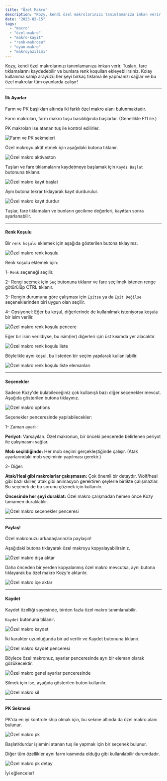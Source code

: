 ```yaml
---
title: "Özel Makro"
description: "Kozy, kendi özel makrolarınızı tanımlamanıza imkan verir. Tuşları, fare tıklamalarını kaydedebilir ve bunlara renk koşulları ekleyebilirsiniz."
date: "2023-02-15"
tags:
  - "macro" 
  - "özel-makro"
  - "makro-kayit"
  - "renk-makrosu"
  - "oyun-makro"
  - "makroyazılımı"
---
```


Kozy, kendi özel makrolarınızı tanımlamanıza imkan verir. Tuşları, fare tıklamalarını kaydedebilir ve bunlara renk koşulları ekleyebilirsiniz. Kolay kullanıma sahip arayüzü her şeyi birkaç tıklama ile yapmanızı sağlar ve bu özel makrolar tüm oyunlarda çalışır!

---

#### İlk Ayarlar

Farm ve PK başlıkları altında iki farklı özel makro alanı bulunmaktadır.

Farm makroları, farm makro tuşu basıldığında başlarlar. (Genellikle F11 ile.)

PK makroları ise atanan tuş ile kontrol edilirler.

![Farm ve PK sekmeleri](/docs/img/custom/1.png "Farm ve PK sekmeleri")

Özel makroyu aktif etmek için aşağıdaki butona tıklanır.

![Özel makro aktivaston](/docs/img/custom/2.png "Özel makro aktivaston")

Tuşları ve fare tıklamalarını kaydetmeye başlamak için `Kaydı Başlat` butonuna tıklanır.

![Özel makro kayıt başlat](/docs/img/custom/3.png "Özel makro kayıt başlat")

Aynı butona tekrar tıklayarak kayıt durdurulur.

![Özel makro kayıt durdur](/docs/img/custom/4.png "Özel makro kayıt durdur")

Tuşlar, fare tıklamaları ve bunların gecikme değerleri, kayıttan sonra ayarlanabilir. 

---

#### Renk Koşulu

Bir `renk koşulu` eklemek için aşağıda gösterilen butona tıklayınız.

![Özel makro renk koşulu](/docs/img/custom/5.png "Özel makro renk koşulu")

Renk koşulu eklemek için:

1- `Renk` seçeneği seçilir.

2- Rengi seçmek için `Seç` butonuna tıklanır ve fare seçilmek istenen renge götürülüp CTRL tıklanır.

3- Rengin durumuna göre çalışması için `Eşitse` ya da `Eşit Değilse` seçeneklerinden biri uygun olan seçilir.

4- Opsiyonel: Eğer bu koşul, diğerlerinde de kullanılmak isteniyorsa koşula bir isim verilir.

![Özel makro renk koşulu pencere](/docs/img/custom/6.png "Özel makro renk koşulu pencere")

Eğer bir isim verildiyse, bu isim(ler) diğerleri için üst kısımda yer alacaktır.

![Özel makro renk koşulu liste](/docs/img/custom/7.png "Özel makro renk koşulu liste")

Böylelikle aynı koşul, bu listeden bir seçim yapılarak kullanılabilir.

![Özel makro renk koşulu liste elemanları](/docs/img/custom/8.png "Özel makro renk koşulu liste elemanları")

---

#### Seçenekler

Sadece Kozy'de bulabileceğiniz çok kullanışlı bazı diğer seçenekler mevcut. Aşağıda gösterilen butona tıklayınız.

![Özel makro options](/docs/img/custom/9.1.png "Özel makro options")

Seçenekler penceresinde yapılabilecekler:

1- Zaman ayarlı:

**Periyot:** Varsayılan. Özel makronun, bir önceki pencerede belirlenen periyot ile çalışmasını sağlar.

**Mob seçildiğinde:** Her mob seçimi gerçekleştiğinde çalışır. (Atak ayarlarındaki mob seçiminin yapılması gerekir.)

2- Diğer:

**Atak/Heal gibi makrolarlar çakışmasın:** Çok önemli bir detaydır. Wolf/heal gibi bazı skiller, atak gibi animasyon gerektiren şeylerle birlikte çalışmazlar. Bu seçenek de bu sorunu çözmek için kullanılır.

**Öncesinde her şeyi duraklat:** Özel makro çalışmadan hemen önce Kozy tamamen duraklatılır.

![Özel makro seçenekler penceresi](/docs/img/custom/9.png "Özel makro seçenekler penceresi")

---

#### Paylaş!

Özel makronuzu arkadaşlarınızla paylaşın!

Aşağıdaki butona tıklayarak özel makroyu kopyalayabilirsiniz.

![Özel makro dışa aktar](/docs/img/custom/10.png "Özel makro dışa aktar")

Daha önceden bir yerden kopyalanmış özel makro mevcutsa, aynı butona tıklayarak bu özel makro Kozy'e aktarılır.

![Özel makro içe aktar](/docs/img/custom/11.png "Özel makro içe aktar")

---

#### Kaydet

Kaydet özelliği sayesinde, birden fazla özel makro tanımlanabilir.

`Kaydet` butonuna tıklanır.

![Özel makro kaydet](/docs/img/custom/12.1.png "Özel makro kaydet")

İki karakter uzunluğunda bir ad verilir ve Kaydet butonuna tıklanır.

![Özel makro kaydet penceresi](/docs/img/custom/12.png "Özel makro kaydet penceresi")

Böylece özel makronuz, ayarlar penceresinde ayrı bir eleman olarak gözükecektir.

![Özel makro genel ayarlar penceresinde](/docs/img/custom/13.png "Özel makro genel ayarlar penceresinde")

Silmek için ise, aşağıda gösterilen buton kullanılır.

![Özel makro sil](/docs/img/custom/14.png "Özel makro sil")

---

#### PK Sekmesi

PK'da en iyi kontrole ship olmak için, bu sekme altında da özel makro alanı bulunur.

![Özel makro pk](/docs/img/custom/15.1.png "Özel makro pk")

Başlat/durdur işlemini atanan tuş ile yapmak için bir seçenek bulunur.

Diğer tüm özellikler aynı farm kısmında olduğu gibi kullanılabilir durumdadır.

![Özel makro pk detay](/docs/img/custom/15.png "Özel makro pk detay")

İyi eğlenceler!
